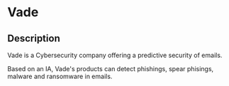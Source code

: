 # Vade

## Description

Vade is a Cybersecurity company offering a predictive security of emails.

Based on an IA, Vade's products can detect phishings, spear phisings, malware and ransomware in emails.
